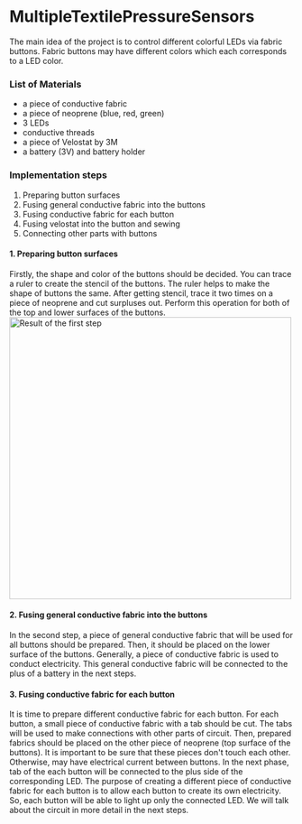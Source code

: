 # MultipleTextilePressureSensors

The main idea of the project is to control different colorful LEDs via fabric buttons. Fabric buttons may have different colors which each corresponds to a LED color. 

### List of Materials
- a piece of conductive fabric
- a piece of neoprene (blue, red, green)
- 3 LEDs 
- conductive threads
- a piece of Velostat by 3M
- a battery (3V) and battery holder

### Implementation steps
1. Preparing button surfaces
2. Fusing general conductive fabric into the buttons
3. Fusing conductive fabric for each button
4. Fusing velostat into the button and sewing
5. Connecting other parts with buttons


#### 1. Preparing button surfaces
Firstly, the shape and color of the buttons should be decided. You can trace a ruler to create the stencil of the buttons. The ruler helps to make the shape of buttons the same. After getting stencil, trace it two times on a piece of neoprene and cut surpluses out. Perform this operation for both of the top and lower surfaces of the buttons.   
<img alt="Result of the first step" src="https://github.com/miriyusifli/MultipleTextilePressureSensors/blob/master/images/Step1.jpg" width="500px">


#### 2. Fusing general conductive fabric into the buttons
In the second step, a piece of general conductive fabric that will be used for all buttons should be prepared. Then, it should be placed on the lower surface of the buttons. Generally, a piece of conductive fabric is used to conduct electricity. This general conductive fabric will be connected to the plus of a battery in the next steps. 

#### 3. Fusing conductive fabric for each button
It is time to prepare different conductive fabric for each button. For each button, a small piece of conductive fabric with a tab should be cut. The tabs will be used to make connections with other parts of circuit. Then, prepared fabrics should be placed on the other piece of neoprene (top surface of the buttons). It is important to be sure that these pieces don't touch each other. Otherwise, may have electrical current between buttons. In the next phase, tab of the each button will be connected to the plus side of the corresponding LED. The purpose of creating a different piece of conductive fabric for each button is to allow each button to create its own electricity. So, each button will be able to light up only the connected LED. We will talk about the circuit in more detail in the next steps.

